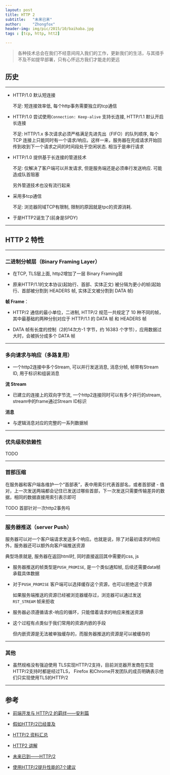 ```yaml
---
layout: post
title: HTTP 2
subtitle:   "未来已来"
author:     "Zhongfox"
header-img: img/pic/2015/10/baihaba.jpg
tags : [tcp, http, htt2]

---
```


> 各种技术总会在我们不经意间闯入我们的工作，更新我们的生活，与其措手不及不如提早部署，只有心怀远方我们才能走的更远

## 历史

---

* HTTP/1.0 默认短连接

  不足: 短连接效率低, 每个http事务需要独立的tcp通信

* HTTP/1.0 尝试使用`Connection: Keep-alive` 支持长连接, HTTP/1.1 默认开启长连接

  不足: HTTP/1.x 多次请求必须严格满足先进先出（FIFO）的队列顺序, 每个 TCP 连接上只能同时有一个请求/响应。这样一来，服务器在完成请求开始回传到收到下一个请求之间的时间段处于空闲状态. 相当于是串行请求

* HTTP/1.0 提供基于长连接的管道技术

  不足: 仅解决了客户端可以并发请求, 但是服务端还是必须串行发送响应. 可能造成队首阻塞

  另外管道技术也没有流行起来

* 采用多tcp通信

  不足: 浏览器同域TCP有限制, 限制的原因就是tpc的资源消耗.

* 于是HTTP2诞生了(前身是SPDY)

---

## HTTP 2 特性

---

### 二进制分帧层（Binary Framing Layer）

* 在TCP, TLS层上面, http2增加了一层 Binary Framing层

* 原来HTTP/1.1的文本协议(起始行、首部、实体正文) 被分隔为更小的帧(起始行、首部被分割到 HEADERS 帧, 实体正文被分割到 DATA 帧)

**帧 Frame**：

* HTTP/2 通信的最小单位，二进制, HTTP/2 规范一共规定了 10 种不同的帧， 其中最基础的两种分别对应于 HTTP/1.1 的 DATA 帧 和 HEADERS 帧

* DATA 帧有长度的控制（2的14次方-1 字节，约 16383 个字节），应用数据过大时，会被拆分成多个 DATA 帧

---

### 多向请求与响应（多路复用）

* 一个http2连接中多个Stream, 可以并行发送消息, 消息分帧, 帧带有Stream ID, 用于标识和组装消息

**流 Stream**

* 已建立的连接上的双向字节流, 一个http2连接同时可以有多个并行的stream, stream中的frame通过Stream ID标识

**消息**

* 与逻辑消息对应的完整的一系列数据帧

---

### 优先级和依赖性

TODO

---

### 首部压缩

在服务器和客户端各维护一个“首部表”，表中用索引代表首部名，或者首部键 - 值对，上一次发送两端都会记住已发送过哪些首部，下一次发送只需要传输差异的数据，相同的数据直接用索引表示即可

TODO 首部针对一次http2事务吗

---

### 服务器推送（server Push）

服务器可以对一个客户端请求发送多个响应。也就是说，除了对最初请求的响应外，服务器还可以额外向客户端推送资源

典型场景就是, 服务器在返回html时, 同时直接返回其中需要的css, js

* 服务器推送的帧类型是`PUSH_PROMISE`, 是一个类似通知帧, 后续还需要data帧承载具体数据

* 对于`PUSH_PROMISE` 客户端可以选择缓存这个资源，也可以拒绝这个资源

  如果服务端推送的资源已经被浏览器缓存过，浏览器可以通过发送 `RST_STREAM` 帧来拒收

* 服务器必须遵循请求-响应的循环，只能借着请求的响应来推送资源

* 这个过程有点类似于我们常用的资源内嵌的手段

  但内嵌资源是无法被单独缓存的，而服务器推送的资源是可以被缓存的

---

### 其他

* 虽然规格没有强迫使用 TLS实现HTTP/2支持，目前浏览器开发商在实现HTTP/2支持时都是经过TLS， Firefox 和Chrome开发团队的成员明确表示他们只实现使用TLS的HTTP/2

---

## 参考

* [前端开发与 HTTP/2 的羁绊——安利篇](https://aotu.io/notes/2016/03/17/http2-char/)
* [假如HTTP/2已经普及](https://aotu.io/notes/2016/06/14/http2/)
* [HTTP/2 资料汇总](https://imququ.com/post/http2-resource.html)
* [HTTP2 讲解](https://ye11ow.gitbooks.io/http2-explained/content/)

* [未来已到——HTTP/2](https://segmentfault.com/a/1190000007637735)
* [使用HTTP/2提升性能的7个建议](https://www.w3ctech.com/topic/1563)
